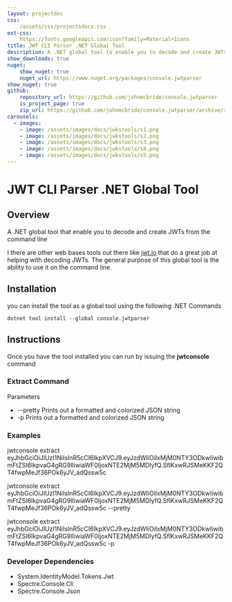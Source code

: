 ```yaml
---
layout: projectdoc
css:
    /assets/css/projectsdocs.css
ext-css:
    https://fonts.googleapis.com/icon?family=Material+Icons
title: JWT CLI Parser .NET Global Tool
description: A .NET global tool to enable you to decode and create JWTs from the command line.
show_downloads: true
nuget:
    show_nuget: true
    nuget_url: https://www.nuget.org/packages/console.jwtparser
show_nuget: true
github:
    repository_url: https://github.com/johnmcbride/console.jwtparser
    is_project_page: true
    zip_url: https://github.com/johnmcbride/console.jwtparser/archive/refs/heads/main.zip
carousels:
  - images: 
    - image: /assets/images/docs/jwkstools/s1.png
    - image: /assets/images/docs/jwkstools/s2.png
    - image: /assets/images/docs/jwkstools/s3.png
    - image: /assets/images/docs/jwkstools/s4.png
    - image: /assets/images/docs/jwkstools/s5.png
---
```


# JWT CLI Parser .NET Global Tool

## Overview

A .NET global tool that enable you to decode and create JWTs from the command line

I there are other web bases tools out there like [jwt.io](https://www.jwt.io/) that do a great job at helping with decoding JWTs. The general purpose of this global tool is the ability to use it on the command line.

## Installation
you can install the tool as a global tool using the following .NET Commands
```
dotnet tool install --global console.jwtparser
```

## Instructions
Once you have the tool installed you can run by issuing the **jwtconsole** command


### Extract Command

Parameters
- --pretty Prints out a formatted and colorized JSON string
- -p Prints out a formatted and colorized JSON string

### Examples

jwtconsole extract eyJhbGciOiJIUzI1NiIsInR5cCI6IkpXVCJ9.eyJzdWIiOiIxMjM0NTY3ODkwIiwibmFtZSI6IkpvaG4gRG9lIiwiaWF0IjoxNTE2MjM5MDIyfQ.SflKxwRJSMeKKF2QT4fwpMeJf36POk6yJV_adQssw5c

jwtconsole extract eyJhbGciOiJIUzI1NiIsInR5cCI6IkpXVCJ9.eyJzdWIiOiIxMjM0NTY3ODkwIiwibmFtZSI6IkpvaG4gRG9lIiwiaWF0IjoxNTE2MjM5MDIyfQ.SflKxwRJSMeKKF2QT4fwpMeJf36POk6yJV_adQssw5c --pretty

jwtconsole extract eyJhbGciOiJIUzI1NiIsInR5cCI6IkpXVCJ9.eyJzdWIiOiIxMjM0NTY3ODkwIiwibmFtZSI6IkpvaG4gRG9lIiwiaWF0IjoxNTE2MjM5MDIyfQ.SflKxwRJSMeKKF2QT4fwpMeJf36POk6yJV_adQssw5c -p

### Developer Dependencies
- System.IdentityModel.Tokens.Jwt
- Spectre.Console.Cli
- Spectre.Console.Json